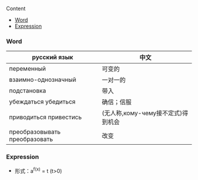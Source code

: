 Content

- [Word](#word)
- [Expression](#expression)

### Word

| русский язык                  | 中文                      |
|-------------------------------|-------------------------|
| переменный                    | 可变的                     |
| взаимно-однозначный           | 一对一的                    |
| подстановка                   | 带入                      |
| убеждаться убедиться          | 确信；信服                   |
| приводиться привестись        | (无人称,кому-чему接不定式)得到机会 |
| преобразовывать преобразовать | 改变                      |

### Expression

- 形式：a<sup>f(x)</sup> = t (t>0)